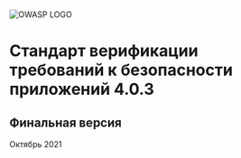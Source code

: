 #

![OWASP LOGO](../images/owasp_logo_1c_notext.png)

# Стандарт верификации требований к безопасности приложений 4.0.3

## Финальная версия

Октябрь 2021
